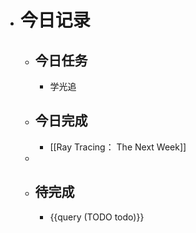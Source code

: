 - # 今日记录
	- ## 今日任务
		- 学光追
	- ##  今日完成
		- [[Ray Tracing： The Next Week]]
	-
	- ## 待完成
		- {{query (TODO todo)}}
